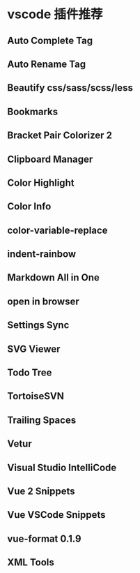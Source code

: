 # vscode 插件推荐

## Auto Complete Tag

## Auto Rename Tag

## Beautify css/sass/scss/less

## Bookmarks

## Bracket Pair Colorizer 2

## Clipboard Manager

## Color Highlight

## Color Info

## color-variable-replace

## indent-rainbow

## Markdown All in One

## open in browser

## Settings Sync

## SVG Viewer

## Todo Tree

## TortoiseSVN

## Trailing Spaces

## Vetur

## Visual Studio IntelliCode

## Vue 2 Snippets

## Vue VSCode Snippets

## vue-format 0.1.9

## XML Tools
